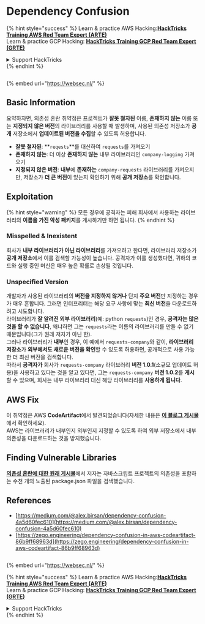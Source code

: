 # Dependency Confusion

{% hint style="success" %}
Learn & practice AWS Hacking:<img src="/.gitbook/assets/arte.png" alt="" data-size="line">[**HackTricks Training AWS Red Team Expert (ARTE)**](https://training.hacktricks.xyz/courses/arte)<img src="/.gitbook/assets/arte.png" alt="" data-size="line">\
Learn & practice GCP Hacking: <img src="/.gitbook/assets/grte.png" alt="" data-size="line">[**HackTricks Training GCP Red Team Expert (GRTE)**<img src="/.gitbook/assets/grte.png" alt="" data-size="line">](https://training.hacktricks.xyz/courses/grte)

<details>

<summary>Support HackTricks</summary>

* Check the [**subscription plans**](https://github.com/sponsors/carlospolop)!
* **Join the** 💬 [**Discord group**](https://discord.gg/hRep4RUj7f) or the [**telegram group**](https://t.me/peass) or **follow** us on **Twitter** 🐦 [**@hacktricks\_live**](https://twitter.com/hacktricks\_live)**.**
* **Share hacking tricks by submitting PRs to the** [**HackTricks**](https://github.com/carlospolop/hacktricks) and [**HackTricks Cloud**](https://github.com/carlospolop/hacktricks-cloud) github repos.

</details>
{% endhint %}

<figure><img src="https://pentest.eu/RENDER_WebSec_10fps_21sec_9MB_29042024.gif" alt=""><figcaption></figcaption></figure>

{% embed url="https://websec.nl/" %}


## Basic Information

요약하자면, 의존성 혼란 취약점은 프로젝트가 **잘못 철자된** 이름, **존재하지 않는** 이름 또는 **지정되지 않은 버전**의 라이브러리를 사용할 때 발생하며, 사용된 의존성 저장소가 **공개** 저장소에서 **업데이트된 버전을 수집**할 수 있도록 허용합니다.

* **잘못 철자된**: **`reqests`**를 대신하여 `requests`를 가져오기
* **존재하지 않는**: 더 이상 **존재하지 않는** 내부 라이브러리인 `company-logging` 가져오기
* **지정되지 않은 버전**: **내부**에 **존재하는** `company-requests` 라이브러리를 가져오지만, 저장소가 **더 큰 버전**이 있는지 확인하기 위해 **공개 저장소**를 확인합니다.

## Exploitation

{% hint style="warning" %}
모든 경우에 공격자는 피해 회사에서 사용하는 라이브러리의 **이름을 가진 악성 패키지**를 게시하기만 하면 됩니다.
{% endhint %}

### Misspelled & Inexistent

회사가 **내부 라이브러리가 아닌 라이브러리**를 가져오려고 한다면, 라이브러리 저장소가 **공개 저장소**에서 이를 검색할 가능성이 높습니다. 공격자가 이를 생성했다면, 귀하의 코드와 실행 중인 머신은 매우 높은 확률로 손상될 것입니다.

### Unspecified Version

개발자가 사용된 라이브러리의 **버전을 지정하지 않거나** 단지 **주요 버전**만 지정하는 경우가 매우 흔합니다. 그러면 인터프리터는 해당 요구 사항에 맞는 **최신 버전**을 다운로드하려고 시도합니다.\
라이브러리가 **잘 알려진 외부 라이브러리**(예: python `requests`)인 경우, **공격자는 많은 것을 할 수 없습니다**, 왜냐하면 그는 `requests`라는 이름의 라이브러리를 만들 수 없기 때문입니다(그가 원래 저자가 아닌 한).\
그러나 라이브러리가 **내부**인 경우, 이 예에서 `requests-company`와 같이, **라이브러리 저장소**가 **외부에서도 새로운 버전을 확인**할 수 있도록 허용하면, 공개적으로 사용 가능한 더 최신 버전을 검색합니다.\
따라서 **공격자가** 회사가 `requests-company` 라이브러리 **버전 1.0.1**(소규모 업데이트 허용)을 사용하고 있다는 것을 알고 있다면, 그는 `requests-company` **버전 1.0.2**를 **게시**할 수 있으며, 회사는 내부 라이브러리 대신 해당 라이브러리를 **사용하게 됩니다**.

## AWS Fix

이 취약점은 AWS **CodeArtifact**에서 발견되었습니다(자세한 내용은 [**이 블로그 게시물**](https://zego.engineering/dependency-confusion-in-aws-codeartifact-86b9ff68963d)에서 확인하세요).\
AWS는 라이브러리가 내부인지 외부인지 지정할 수 있도록 하여 외부 저장소에서 내부 의존성을 다운로드하는 것을 방지했습니다.

## Finding Vulnerable Libraries

[**의존성 혼란에 대한 원래 게시물**](https://medium.com/@alex.birsan/dependency-confusion-4a5d60fec610)에서 저자는 자바스크립트 프로젝트의 의존성을 포함하는 수천 개의 노출된 package.json 파일을 검색했습니다.

## References

* [https://medium.com/@alex.birsan/dependency-confusion-4a5d60fec610](https://medium.com/@alex.birsan/dependency-confusion-4a5d60fec610)
* [https://zego.engineering/dependency-confusion-in-aws-codeartifact-86b9ff68963d](https://zego.engineering/dependency-confusion-in-aws-codeartifact-86b9ff68963d)

<figure><img src="https://pentest.eu/RENDER_WebSec_10fps_21sec_9MB_29042024.gif" alt=""><figcaption></figcaption></figure>

{% embed url="https://websec.nl/" %}

{% hint style="success" %}
Learn & practice AWS Hacking:<img src="/.gitbook/assets/arte.png" alt="" data-size="line">[**HackTricks Training AWS Red Team Expert (ARTE)**](https://training.hacktricks.xyz/courses/arte)<img src="/.gitbook/assets/arte.png" alt="" data-size="line">\
Learn & practice GCP Hacking: <img src="/.gitbook/assets/grte.png" alt="" data-size="line">[**HackTricks Training GCP Red Team Expert (GRTE)**<img src="/.gitbook/assets/grte.png" alt="" data-size="line">](https://training.hacktricks.xyz/courses/grte)

<details>

<summary>Support HackTricks</summary>

* Check the [**subscription plans**](https://github.com/sponsors/carlospolop)!
* **Join the** 💬 [**Discord group**](https://discord.gg/hRep4RUj7f) or the [**telegram group**](https://t.me/peass) or **follow** us on **Twitter** 🐦 [**@hacktricks\_live**](https://twitter.com/hacktricks\_live)**.**
* **Share hacking tricks by submitting PRs to the** [**HackTricks**](https://github.com/carlospolop/hacktricks) and [**HackTricks Cloud**](https://github.com/carlospolop/hacktricks-cloud) github repos.

</details>
{% endhint %}
